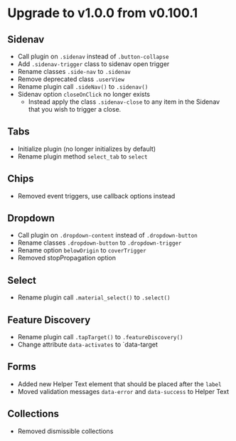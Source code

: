 # Upgrade to v1.0.0 from v0.100.1

## Sidenav
- Call plugin on `.sidenav` instead of `.button-collapse`
- Add `.sidenav-trigger` class to sidenav open trigger
- Rename classes `.side-nav` to `.sidenav`
- Remove deprecated class `.userView`
- Rename plugin call `.sideNav()` to `.sidenav()`
- Sidenav option `closeOnClick` no longer exists
  - Instead apply the class `.sidenav-close` to any item in the Sidenav that you wish to trigger a close.


## Tabs
- Initialize plugin (no longer initializes by default)
- Rename plugin method `select_tab` to `select`


## Chips
- Removed event triggers, use callback options instead


## Dropdown
- Call plugin on `.dropdown-content` instead of `.dropdown-button`
- Rename classes `.dropdown-button` to `.dropdown-trigger`
- Rename option `belowOrigin` to `coverTrigger`
- Removed stopPropagation option


## Select
- Rename plugin call `.material_select()` to `.select()`


## Feature Discovery
- Rename plugin call `.tapTarget()` to `.featureDiscovery()`
- Change attribute `data-activates` to `data-target


## Forms
- Added new Helper Text element that should be placed after the `label`
- Moved validation messages `data-error` and `data-success` to Helper Text


## Collections
- Removed dismissible collections